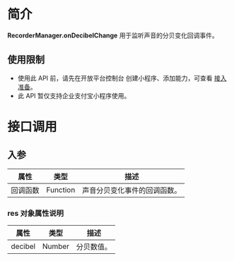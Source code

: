 
# 简介
**RecorderManager.onDecibelChange** 用于监听声音的分贝变化回调事件。

## 使用限制
- 使用此 API 前，请先在开放平台控制台 创建小程序、添加能力，可查看 [接入准备](https://opendocs.alipay.com/mini/02pj5u)。
- 此 API 暂仅支持企业支付宝小程序使用。

# 接口调用

## 入参
| **属性** | **类型** | **描述** |
| --- | --- | --- |
| 回调函数 | Function | 声音分贝变化事件的回调函数。 |


### res 对象属性说明
| **属性** | **类型** | **描述** |
| --- | --- | --- |
| decibel | Number | 分贝数值。 |

